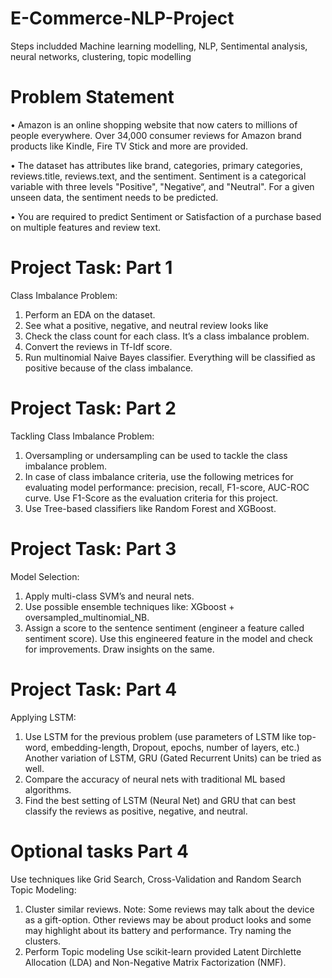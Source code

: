 # E-Commerce-NLP-Project

Steps includded Machine learning modelling, NLP, Sentimental analysis, neural networks, clustering, topic modelling

# Problem Statement
•	 Amazon is an online shopping website that now caters to millions of people everywhere. Over 34,000 consumer reviews for Amazon brand products like Kindle, Fire TV Stick and more are provided.

•	 The dataset has attributes like brand, categories, primary categories, reviews.title, reviews.text, and the sentiment. Sentiment is a categorical variable with three levels "Positive", "Negative“, and "Neutral". For a given unseen data, the sentiment needs to be predicted.

•	 You are required to predict Sentiment or Satisfaction of a purchase based on multiple features and review text.

# Project Task: Part 1
Class Imbalance Problem:
1.	Perform an EDA on the dataset.
2.	See what a positive, negative, and neutral review looks like
3.	Check the class count for each class. It’s a class imbalance problem.
4.	Convert the reviews in Tf-Idf score.
5.	Run multinomial Naive Bayes classifier. Everything will be classified as positive because of the class imbalance.

# Project Task: Part 2
Tackling Class Imbalance Problem:
1.	Oversampling or undersampling can be used to tackle the class imbalance problem.
2.	In case of class imbalance criteria, use the following metrices for evaluating model performance: precision, recall, F1-score, AUC-ROC curve. Use F1-Score as the evaluation criteria for this project.
3.	Use Tree-based classifiers like Random Forest and XGBoost.

# Project Task: Part 3
Model Selection:
1.	Apply multi-class SVM’s and neural nets.
2.	Use possible ensemble techniques like: XGboost + oversampled_multinomial_NB.
3.	Assign a score to the sentence sentiment (engineer a feature called sentiment score). Use this engineered feature in the model and check for improvements. Draw insights on the same.

# Project Task: Part 4
Applying LSTM:
1.	Use LSTM for the previous problem (use parameters of LSTM like top-word, embedding-length, Dropout, epochs, number of layers, etc.)
 Another variation of LSTM, GRU (Gated Recurrent Units) can be tried as well.
2.	Compare the accuracy of neural nets with traditional ML based algorithms.
3.	Find the best setting of LSTM (Neural Net) and GRU that can best classify the reviews as positive, negative, and neutral.

# Optional tasks Part 4 

 Use techniques like Grid Search, Cross-Validation and Random Search
Topic Modeling:
1.	Cluster similar reviews.
Note: Some reviews may talk about the device as a gift-option. Other reviews may be about product looks and some may highlight about its battery and performance. Try naming the clusters.
2.	Perform Topic modeling
 Use scikit-learn provided Latent Dirchlette Allocation (LDA) and Non-Negative Matrix Factorization (NMF).

